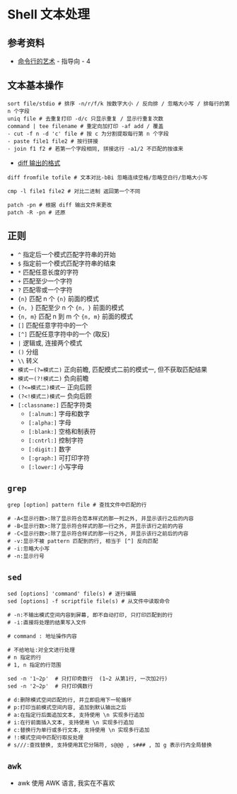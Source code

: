 # Shell 文本处理

## 参考资料

- [命令行的艺术](https://github.com/jlevy/the-art-of-command-line/blob/master/README-zh.md) - 指导向 - 4

## 文本基本操作

```shell
sort file/stdio # 排序 -n/r/f/k 按数字大小 / 反向排 / 忽略大小写 / 排每行的第 n 个字段
uniq file # 去重复打印 -d/c 只显示重复 / 显示行重复次数
command | tee filename # 重定向加打印 -af add / 覆盖
- cut -f n -d 'c' file # 按 c 为分割提取每行第 n 个字段
- paste file1 file2 # 按行拼接
- join f1 f2 # 若第一个字段相同, 拼接这行 -a1/2 不匹配的按谁来
```

- [diff 输出的格式](https://www.ruanyifeng.com/blog/2012/08/how_to_read_diff.html)

```shell
diff fromfile tofile # 文本对比-bBi 忽略连续空格/忽略空白行/忽略大小写 

cmp -l file1 file2 # 对比二进制 返回第一个不同

patch -pn # 根据 diff 输出文件来更改
patch -R -pn # 还原
```

## 正则

- `^` 指定后一个模式匹配字符串的开始
- `$` 指定前一个模式匹配字符串的结束
- `*` 匹配任意长度的字符
- `+` 匹配至少一个字符
- `?` 匹配零或一个字符
- `{n}` 匹配 n 个 `{n}` 前面的模式
- `{n, }` 匹配至少 n 个 `{n, }` 前面的模式
- `{n, m}` 匹配 n 到 m 个 `{n, m}` 前面的模式
- `[]` 匹配任意字符中的一个
- `[^]` 匹配任意字符中的一个 (取反)
- `|` 逻辑或, 连接两个模式
- `()` 分组
- `\\` 转义
- `模式一(?=模式二)` 正向前瞻, 匹配模式二前的模式一, 但不获取匹配结果
- `模式一(?!模式二)` 负向前瞻
- `(?<=模式二)模式一` 正向后顾
- `(?<!模式二)模式一` 负向后顾
- `[:classname:]` 匹配字符类
    - `[:alnum:]` 字母和数字
    - `[:alpha:]` 字母
    - `[:blank:]` 空格和制表符
    - `[:cntrl:]` 控制字符
    - `[:digit:]` 数字
    - `[:graph:]` 可打印字符
    - `[:lower:]` 小写字母

## `grep`

```shell
grep [option] pattern file # 查找文件中匹配的行

# -A<显示行数>:除了显示符合范本样式的那一列之外, 并显示该行之后的内容 
# -B<显示行数>:除了显示符合样式的那一行之外, 并显示该行之前的内容 
# -C<显示行数>:除了显示符合样式的那一行之外, 并显示该行之前后的内容 
# -v:显示不被 pattern 匹配到的行, 相当于 [^] 反向匹配
# -i:忽略大小写
# -n:显示行号
```

## `sed`

```shell
sed [options] 'command' file(s) # 逐行编辑
sed [options] -f scriptfile file(s) # 从文件中读取命令

# -n:不输出模式空间内容到屏幕, 即不自动打印, 只打印匹配到的行
# -i:直接将处理的结果写入文件

# command : 地址操作内容

# 不给地址:对全文进行处理
# n 指定的行
# 1, n 指定的行范围

sed -n '1~2p'  # 只打印奇数行  (1~2 从第1行, 一次加2行)
sed -n '2~2p'  # 只打印偶数行

# d:删除模式空间匹配的行, 并立即启用下一轮循环
# p:打印当前模式空间内容, 追加到默认输出之后
# a:在指定行后面追加文本, 支持使用 \n 实现多行追加
# i:在行前面插入文本, 支持使用 \n 实现多行追加
# c:替换行为单行或多行文本, 支持使用 \n 实现多行追加
# !:模式空间中匹配行取反处理
# s///:查找替换, 支持使用其它分隔符, s@@@ , s### , 加 g 表示行内全局替换
```

## `awk`

- awk 使用 AWK 语言, 我实在不喜欢
